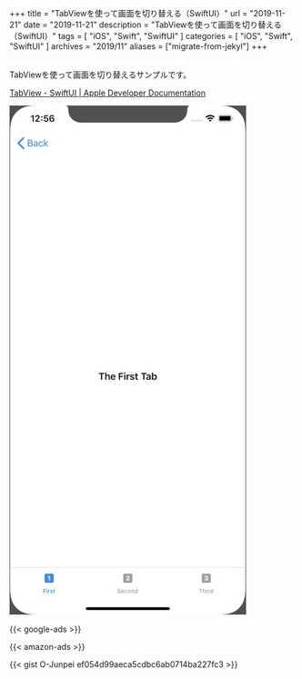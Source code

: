 +++
title =  "TabViewを使って画面を切り替える（SwiftUI）"
url = "2019-11-21"
date = "2019-11-21"
description = "TabViewを使って画面を切り替える（SwiftUI）"
tags = [
    "iOS", "Swift", "SwiftUI"
]
categories = [
    "iOS", "Swift", "SwiftUI"
]
archives = "2019/11"
aliases = ["migrate-from-jekyl"]
+++

<br>
TabViewを使って画面を切り替えるサンプルです。

[TabView - SwiftUI | Apple Developer Documentation](https://developer.apple.com/documentation/swiftui/tabview)

![TabView](1.gif)


<!-- Google Ads -->
{{< google-ads >}}

<!-- Amazon Ads -->
{{< amazon-ads >}}

{{< gist O-Junpei ef054d99aeca5cdbc6ab0714ba227fc3 >}}
